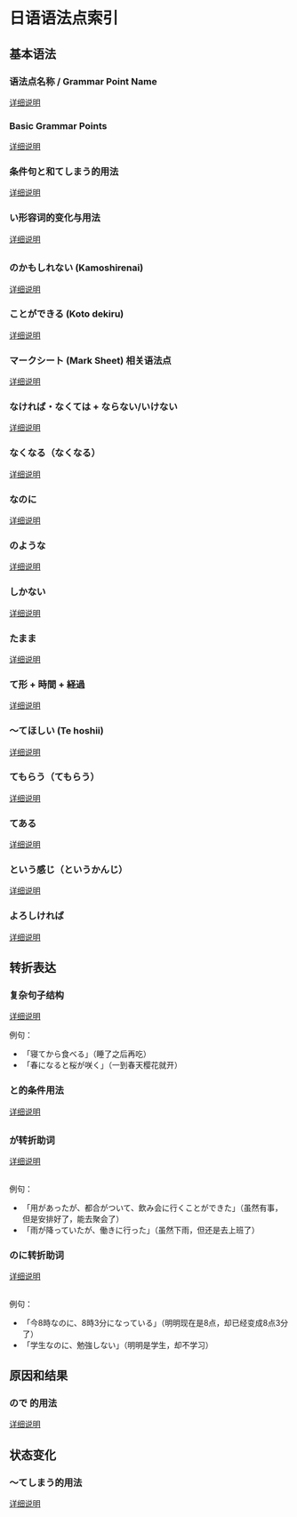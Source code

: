 # 日语语法点索引

## 基本语法

### 语法点名称 / Grammar Point Name
[详细说明](TEMPLATE.md)

### Basic Grammar Points
[详细说明](basic_grammar_points.md)

### 条件句と和てしまう的用法
[详细说明](conditional_to_and_te_shimau.md)

### い形容词的变化与用法
[详细说明](i-adjective.md)

##

### のかもしれない (Kamoshirenai)
[详细说明](kamoshirenai.md)

### ことができる (Koto dekiru)
[详细说明](koto_dekiru.md)

### マークシート (Mark Sheet) 相关语法点
[详细说明](marksheet.md)

### なければ・なくては + ならない/いけない
[详细说明](nakereba_naranai.md)

### なくなる（なくなる）
[详细说明](nakunaru.md)

### なのに
[详细说明](nanoni.md)

### のような
[详细说明](noyouna.md)

### しかない
[详细说明](shikanai.md)

### たまま
[详细说明](tamama.md)

### て形 + 時間 + 経過
[详细说明](te_form_duration.md)

### ～てほしい (Te hoshii)
[详细说明](te_hoshii.md)

### てもらう（てもらう）
[详细说明](te_morau.md)

### てある
[详细说明](tearu.md)

### という感じ（というかんじ）
[详细说明](to_iu_kanji.md)

### よろしければ
[详细说明](yoroshikereba.md)

## 转折表达

### 复杂句子结构
[详细说明](complex_sentence_patterns.md)

例句：
- 「寝てから食べる」（睡了之后再吃）
- 「春になると桜が咲く」（一到春天樱花就开）

### と的条件用法
[详细说明](conditional_to.md)

##

### が转折助词
[详细说明](ga_conjunction.md)

##

例句：
- 「用があったが、都合がついて、飲み会に行くことができた」（虽然有事，但是安排好了，能去聚会了）
- 「雨が降っていたが、働きに行った」（虽然下雨，但还是去上班了）

### のに转折助词
[详细说明](noni.md)

##

例句：
- 「今8時なのに、8時3分になっている」（明明现在是8点，却已经变成8点3分了）
- 「学生なのに、勉強しない」（明明是学生，却不学习）

## 原因和结果

### ので 的用法
[详细说明](node.md)

##

## 状态变化

### ～てしまう的用法
[详细说明](te_shimau.md)

##

